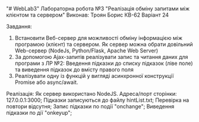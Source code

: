 "# WebLab3" 
Лабораторна робота №3 "Реалізація обміну запитами між клієнтом та сервером" 
Виконав: Троян Борис КВ-62
Варіант 24

Завдання:
1. Встановити Веб-сервер для можливості обміну інформацією між програмою (клієнт) та сервером. Як сервер можна обрати довільний Web-сервер (NodeJs, Python/Flask, Apache Web Server)
2. За допомогою Ajax-запитів реалізувати запис та читання даних для програми з ЛР №2: 
  Введення підказки до списку підказок (ліве поле) та виведення підказок до вмісту правого поля
3. Реалізувати одну із функцій у вигляді асинхронної конструкції Promise або async/await.

Реалізація:
Як сервер використано NodeJS. Адреса/порт сторінки: 127.0.0.1:3000;
Підказки записуються до файлу hintList.txt; Перевірка на повтори відсутня;
Запис підказки по події "onchange"; Виведення підказки по дії "onkeyup";
